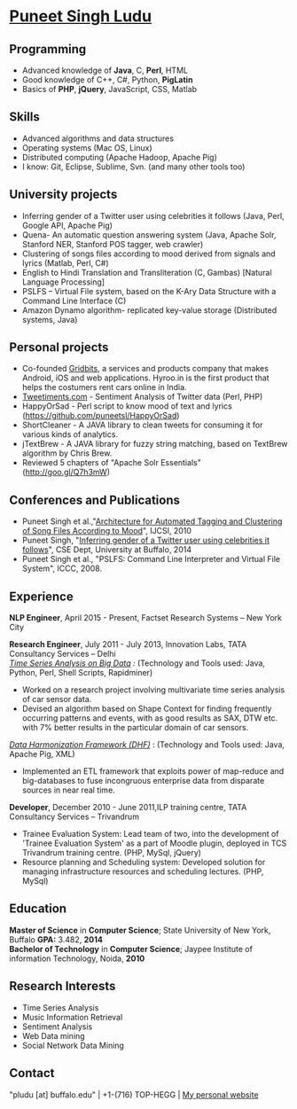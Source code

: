 <a href="http://www.puneetsingh.me">Puneet Singh Ludu</a>
================

Programming
---
* Advanced knowledge of <b>Java</b>, C, <b>Perl</b>, HTML<br>
* Good knowledge of C++, C#, Python, <b>PigLatin</b><br>
* Basics of <b>PHP</b>, <b>jQuery</b>, JavaScript, CSS, Matlab<br>

Skills
---
* Advanced algorithms and data structures<br>
* Operating systems (Mac OS, Linux)<br>
* Distributed computing (Apache Hadoop, Apache Pig)<br>
* I know: Git, Eclipse, Sublime, Svn. (and many other tools too)<br>


University projects
---
* Inferring gender of a Twitter user using celebrities it follows (Java, Perl, Google API, Apache Pig)<br>
* Quena- An automatic question answering system (Java, Apache Solr, Stanford NER, Stanford POS tagger, web crawler)<br>
* Clustering of songs files according to mood derived from signals and lyrics (Matlab, Perl, C#)<br>
* English to Hindi Translation and Transliteration (C, Gambas) [Natural Language Processing]<br>
* PSLFS – Virtual File system, based on the K-Ary Data Structure with a Command Line Interface (C)<br>
* Amazon Dynamo algorithm- replicated key-value storage (Distributed systems, Java)

Personal projects
---
* Co-founded <a href="http://www.gridbits.com">Gridbits</a>, a services and products company that makes Android, iOS and web applications. Hyroo.in is the first product that helps the costumers rent cars online in India.<br>
* <a href="http://tweetiments.com">Tweetiments.com</a> - Sentiment Analysis of Twitter data (Perl, PHP)<br>
* HappyOrSad - Perl script to know mood of text and lyrics (https://github.com/puneetsl/HappyOrSad)<br>
* ShortCleaner - A JAVA library to clean tweets for consuming it for various kinds of analytics. <br>
* jTextBrew - A JAVA library for fuzzy string matching, based on TextBrew algorithm by Chris Brew.
* Reviewed 5 chapters of "Apache Solr Essentials" (http://goo.gl/Q7h3mW)

Conferences and Publications
---
* Puneet Singh et al.,"<a href="http://ijcsi.org/papers/7-4-2-11-17.pdf">Architecture for Automated Tagging and Clustering of Song Files According to Mood</a>", IJCSI, 2010<br>
* Puneet Singh, "<a href="http://xxx.tau.ac.il/pdf/1405.6667v1.pdf">Inferring gender of a Twitter user using celebrities it follows</a>", CSE Dept, University at Buffalo, 2014<br>
* Puneet Singh et al., "PSLFS: Command Line Interpreter and Virtual File System", ICCC, 2008.

Experience
---
<b>NLP Engineer</b>, April 2015  -  Present, Factset Research Systems – New York City<br>

<b>Research Engineer</b>, July 2011  -  July 2013, Innovation Labs, TATA Consultancy Services – Delhi<br>
<i><u>Time Series Analysis on Big Data</u> :</i> (Technology and Tools used: Java, Python, Perl, Shell Scripts, Rapidminer) <br>
* Worked on a research project involving multivariate time series analysis of car sensor data.<br>
* Devised an algorithm based on Shape Context for finding frequently occurring patterns and events, with as good results as SAX, DTW etc. with 7% better results in the particular domain of car sensors.<br>

<i><u>Data Harmonization Framework (DHF)</u></i> :   (Technology and Tools used: Java, Apache Pig, XML) <br>
* Implemented an ETL framework that exploits power of map-reduce and big-databases to fuse incongruous enterprise data from disparate sources in near real time.<br>

<b>Developer</b>, December 2010  -  June 2011,ILP training centre, TATA Consultancy Services – Trivandrum<br>
* Trainee Evaluation System: Lead team of two, into the development of 'Trainee Evaluation System' as a part of Moodle plugin, deployed in TCS Trivandrum training centre. (PHP, MySql, jQuery)<br>
* Resource planning and Scheduling system: Developed solution for managing infrastructure resources and scheduling lectures. (PHP, MySql)<br>

Education
---
<b>Master of Science</b> in <b>Computer Science</b>; State University of New
York, Buffalo <b>GPA:</b> 3.482, <b>2014</b>
<br>
<b>Bachelor of  Technology</b> in <b>Computer Science</b>; Jaypee Institute of information Technology, Noida,
<b>2010</b>

Research Interests
---
* Time Series Analysis<br>
* Music Information Retrieval<br>
* Sentiment Analysis<br>
* Web Data mining<br>
*  Social Network Data Mining<br>

Contact
---
"pludu [at] buffalo.edu" | +1-(716) TOP-HEGG | <a href="http://www.puneetsingh.me">My personal website</a>
